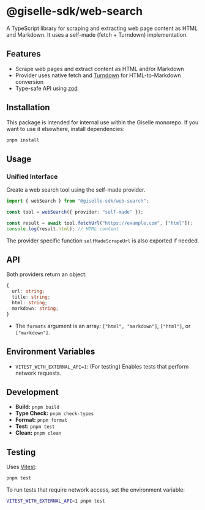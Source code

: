 # @giselle-sdk/web-search

A TypeScript library for scraping and extracting web page content as HTML and Markdown. It uses a self-made (fetch + Turndown) implementation.

## Features
- Scrape web pages and extract content as HTML and/or Markdown
- Provider uses native fetch and [Turndown](https://www.npmjs.com/package/turndown) for HTML-to-Markdown conversion
- Type-safe API using [zod](https://www.npmjs.com/package/zod)

## Installation

This package is intended for internal use within the Giselle monorepo. If you want to use it elsewhere, install dependencies:

```sh
pnpm install
```

## Usage

### Unified Interface

Create a web search tool using the self-made provider.

```ts
import { webSearch } from "@giselle-sdk/web-search";

const tool = webSearch({ provider: "self-made" });

const result = await tool.fetchUrl("https://example.com", ["html"]);
console.log(result.html); // HTML content
```

The provider specific function `selfMadeScrapeUrl` is also exported if needed.

## API

Both providers return an object:

```ts
{
  url: string;
  title: string;
  html: string;
  markdown: string;
}
```

- The `formats` argument is an array: `["html", "markdown"]`, `["html"]`, or `["markdown"]`.

## Environment Variables

- `VITEST_WITH_EXTERNAL_API=1`: (For testing) Enables tests that perform network requests.

## Development

- **Build:** `pnpm build`
- **Type Check:** `pnpm check-types`
- **Format:** `pnpm format`
- **Test:** `pnpm test`
- **Clean:** `pnpm clean`

## Testing

Uses [Vitest](https://vitest.dev/):

```sh
pnpm test
```

To run tests that require network access, set the environment variable:

```sh
VITEST_WITH_EXTERNAL_API=1 pnpm test
```
